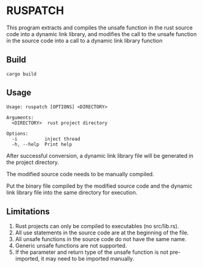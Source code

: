 # RUSPATCH

This program extracts and compiles the unsafe function in the rust source code into a dynamic link library, and modifies the call to the unsafe function in the source code into a call to a dynamic link library function

## Build

```shell
cargo build
```

## Usage

```shell
Usage: ruspatch [OPTIONS] <DIRECTORY>

Arguments:
  <DIRECTORY>  rust project directory

Options:
  -i          inject thread
  -h, --help  Print help
```

After successful conversion, a dynamic link library file will be generated in the project directory.

The modified source code needs to be manually compiled.

Put the binary file compiled by the modified source code and the dynamic link library file into the same directory for execution.

## Limitations

1. Rust projects can only be compiled to executables (no src/lib.rs).
2. All use statements in the source code are at the beginning of the file.
3. All unsafe functions in the source code do not have the same name.
4. Generic unsafe functions are not supported.
5. If the parameter and return type of the unsafe function is not pre-imported, it may need to be imported manually.
